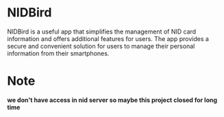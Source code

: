 # NIDBird
 NIDBird is a useful app that simplifies the management of NID card information and offers additional features for users. The app provides a secure and convenient solution for users to manage their personal information from their smartphones.


# Note
**we don't have access in nid server so maybe this project closed for long time**
